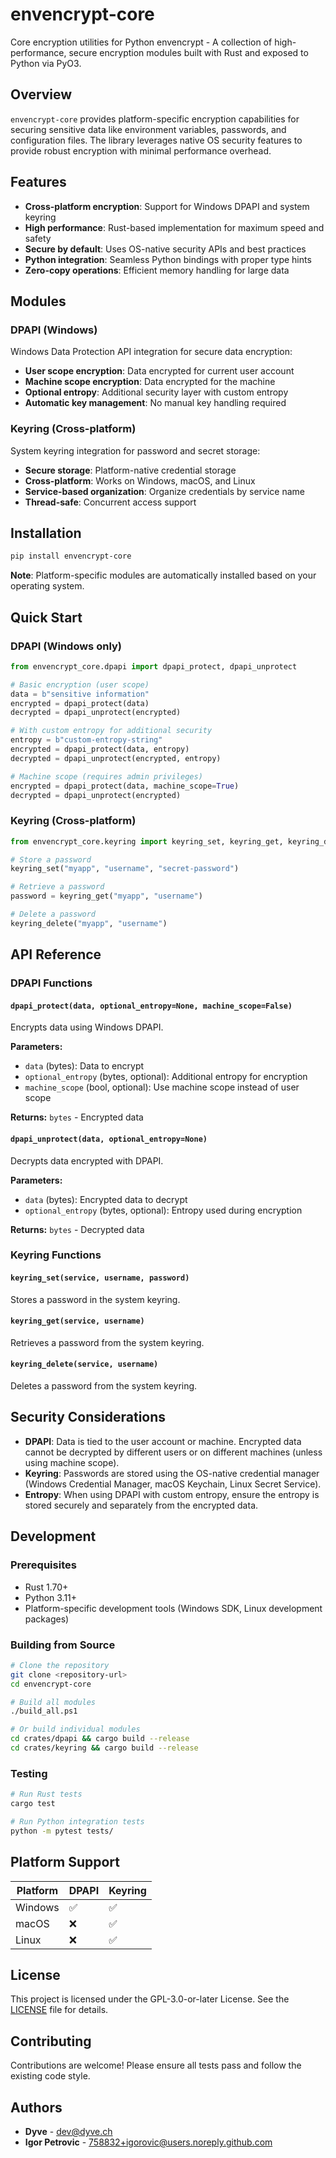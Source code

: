 # envencrypt-core

Core encryption utilities for Python envencrypt - A collection of high-performance, secure encryption modules built with Rust and exposed to Python via PyO3.

## Overview

`envencrypt-core` provides platform-specific encryption capabilities for securing sensitive data like environment variables, passwords, and configuration files. The library leverages native OS security features to provide robust encryption with minimal performance overhead.

## Features

- **Cross-platform encryption**: Support for Windows DPAPI and system keyring
- **High performance**: Rust-based implementation for maximum speed and safety
- **Secure by default**: Uses OS-native security APIs and best practices
- **Python integration**: Seamless Python bindings with proper type hints
- **Zero-copy operations**: Efficient memory handling for large data

## Modules

### DPAPI (Windows)
Windows Data Protection API integration for secure data encryption:
- **User scope encryption**: Data encrypted for current user account
- **Machine scope encryption**: Data encrypted for the machine
- **Optional entropy**: Additional security layer with custom entropy
- **Automatic key management**: No manual key handling required

### Keyring (Cross-platform)
System keyring integration for password and secret storage:
- **Secure storage**: Platform-native credential storage
- **Cross-platform**: Works on Windows, macOS, and Linux
- **Service-based organization**: Organize credentials by service name
- **Thread-safe**: Concurrent access support

## Installation

```bash
pip install envencrypt-core
```

**Note**: Platform-specific modules are automatically installed based on your operating system.

## Quick Start

### DPAPI (Windows only)

```python
from envencrypt_core.dpapi import dpapi_protect, dpapi_unprotect

# Basic encryption (user scope)
data = b"sensitive information"
encrypted = dpapi_protect(data)
decrypted = dpapi_unprotect(encrypted)

# With custom entropy for additional security
entropy = b"custom-entropy-string"
encrypted = dpapi_protect(data, entropy)
decrypted = dpapi_unprotect(encrypted, entropy)

# Machine scope (requires admin privileges)
encrypted = dpapi_protect(data, machine_scope=True)
decrypted = dpapi_unprotect(encrypted)
```

### Keyring (Cross-platform)

```python
from envencrypt_core.keyring import keyring_set, keyring_get, keyring_delete

# Store a password
keyring_set("myapp", "username", "secret-password")

# Retrieve a password
password = keyring_get("myapp", "username")

# Delete a password
keyring_delete("myapp", "username")
```

## API Reference

### DPAPI Functions

#### `dpapi_protect(data, optional_entropy=None, machine_scope=False)`
Encrypts data using Windows DPAPI.

**Parameters:**
- `data` (bytes): Data to encrypt
- `optional_entropy` (bytes, optional): Additional entropy for encryption
- `machine_scope` (bool, optional): Use machine scope instead of user scope

**Returns:** `bytes` - Encrypted data

#### `dpapi_unprotect(data, optional_entropy=None)`
Decrypts data encrypted with DPAPI.

**Parameters:**
- `data` (bytes): Encrypted data to decrypt
- `optional_entropy` (bytes, optional): Entropy used during encryption

**Returns:** `bytes` - Decrypted data

### Keyring Functions

#### `keyring_set(service, username, password)`
Stores a password in the system keyring.

#### `keyring_get(service, username)`
Retrieves a password from the system keyring.

#### `keyring_delete(service, username)`
Deletes a password from the system keyring.

## Security Considerations

- **DPAPI**: Data is tied to the user account or machine. Encrypted data cannot be decrypted by different users or on different machines (unless using machine scope).
- **Keyring**: Passwords are stored using the OS-native credential manager (Windows Credential Manager, macOS Keychain, Linux Secret Service).
- **Entropy**: When using DPAPI with custom entropy, ensure the entropy is stored securely and separately from the encrypted data.

## Development

### Prerequisites
- Rust 1.70+
- Python 3.11+
- Platform-specific development tools (Windows SDK, Linux development packages)

### Building from Source

```bash
# Clone the repository
git clone <repository-url>
cd envencrypt-core

# Build all modules
./build_all.ps1

# Or build individual modules
cd crates/dpapi && cargo build --release
cd crates/keyring && cargo build --release
```

### Testing

```bash
# Run Rust tests
cargo test

# Run Python integration tests
python -m pytest tests/
```

## Platform Support

| Platform | DPAPI | Keyring |
|----------|-------|---------|
| Windows  | ✅    | ✅      |
| macOS    | ❌    | ✅      |
| Linux    | ❌    | ✅      |

## License

This project is licensed under the GPL-3.0-or-later License. See the [LICENSE](LICENSE) file for details.

## Contributing

Contributions are welcome! Please ensure all tests pass and follow the existing code style.

## Authors

- **Dyve** - [dev@dyve.ch](mailto:dev@dyve.ch)
- **Igor Petrovic** - [758832+igorovic@users.noreply.github.com](mailto:758832+igorovic@users.noreply.github.com)
